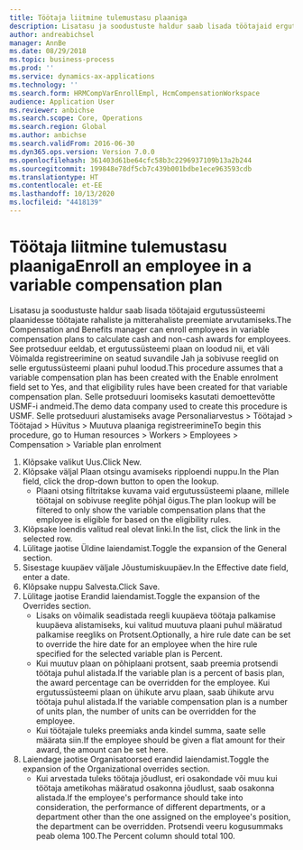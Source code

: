 ```yaml
---
title: Töötaja liitmine tulemustasu plaaniga
description: Lisatasu ja soodustuste haldur saab lisada töötajaid ergutussüsteemi plaanidesse töötajate rahaliste ja mitterahaliste preemiate arvutamiseks.
author: andreabichsel
manager: AnnBe
ms.date: 08/29/2018
ms.topic: business-process
ms.prod: ''
ms.service: dynamics-ax-applications
ms.technology: ''
ms.search.form: HRMCompVarEnrollEmpl, HcmCompensationWorkspace
audience: Application User
ms.reviewer: anbichse
ms.search.scope: Core, Operations
ms.search.region: Global
ms.author: anbichse
ms.search.validFrom: 2016-06-30
ms.dyn365.ops.version: Version 7.0.0
ms.openlocfilehash: 361403d61be64cfc58b3c2296937109b13a2b244
ms.sourcegitcommit: 199848e78df5cb7c439b001bdbe1ece963593cdb
ms.translationtype: HT
ms.contentlocale: et-EE
ms.lasthandoff: 10/13/2020
ms.locfileid: "4418139"
---
```

# <a name="enroll-an-employee-in-a-variable-compensation-plan"></a><span data-ttu-id="dfeb8-103">Töötaja liitmine tulemustasu plaaniga</span><span class="sxs-lookup"><span data-stu-id="dfeb8-103">Enroll an employee in a variable compensation plan</span></span>

<span data-ttu-id="dfeb8-104">Lisatasu ja soodustuste haldur saab lisada töötajaid ergutussüsteemi plaanidesse töötajate rahaliste ja mitterahaliste preemiate arvutamiseks.</span><span class="sxs-lookup"><span data-stu-id="dfeb8-104">The Compensation and Benefits manager can enroll employees in variable compensation plans to calculate cash and non-cash awards for employees.</span></span> <span data-ttu-id="dfeb8-105">See protseduur eeldab, et ergutussüsteemi plaan on loodud nii, et väli Võimalda registreerimine on seatud suvandile Jah ja sobivuse reeglid on selle ergutussüsteemi plaani puhul loodud.</span><span class="sxs-lookup"><span data-stu-id="dfeb8-105">This procedure assumes that a variable compensation plan has been created with the Enable enrolment field set to Yes, and that eligibility rules have been created for that variable compensation plan.</span></span> <span data-ttu-id="dfeb8-106">Selle protseduuri loomiseks kasutati demoettevõtte USMF-i andmeid.</span><span class="sxs-lookup"><span data-stu-id="dfeb8-106">The demo data company used to create this procedure is USMF.</span></span> <span data-ttu-id="dfeb8-107">Selle protseduuri alustamiseks avage Personaliarvestus > Töötajad > Töötajad > Hüvitus > Muutuva plaaniga registreerimine</span><span class="sxs-lookup"><span data-stu-id="dfeb8-107">To begin this procedure, go to Human resources > Workers > Employees > Compensation > Variable plan enrolment</span></span>

1. <span data-ttu-id="dfeb8-108">Klõpsake valikut Uus.</span><span class="sxs-lookup"><span data-stu-id="dfeb8-108">Click New.</span></span>
2. <span data-ttu-id="dfeb8-109">Klõpsake väljal Plaan otsingu avamiseks ripploendi nuppu.</span><span class="sxs-lookup"><span data-stu-id="dfeb8-109">In the Plan field, click the drop-down button to open the lookup.</span></span>
    * <span data-ttu-id="dfeb8-110">Plaani otsing filtritakse kuvama vaid ergutussüsteemi plaane, millele töötajal on sobivuse reeglite põhjal õigus.</span><span class="sxs-lookup"><span data-stu-id="dfeb8-110">The plan lookup will be filtered to only show the variable compensation plans that the employee is eligible for based on the eligibility rules.</span></span>  
3. <span data-ttu-id="dfeb8-111">Klõpsake loendis valitud real olevat linki.</span><span class="sxs-lookup"><span data-stu-id="dfeb8-111">In the list, click the link in the selected row.</span></span>
4. <span data-ttu-id="dfeb8-112">Lülitage jaotise Üldine laiendamist.</span><span class="sxs-lookup"><span data-stu-id="dfeb8-112">Toggle the expansion of the General section.</span></span>
5. <span data-ttu-id="dfeb8-113">Sisestage kuupäev väljale Jõustumiskuupäev.</span><span class="sxs-lookup"><span data-stu-id="dfeb8-113">In the Effective date field, enter a date.</span></span>
6. <span data-ttu-id="dfeb8-114">Klõpsake nuppu Salvesta.</span><span class="sxs-lookup"><span data-stu-id="dfeb8-114">Click Save.</span></span>
7. <span data-ttu-id="dfeb8-115">Lülitage jaotise Erandid laiendamist.</span><span class="sxs-lookup"><span data-stu-id="dfeb8-115">Toggle the expansion of the Overrides section.</span></span>
    * <span data-ttu-id="dfeb8-116">Lisaks on võimalik seadistada reegli kuupäeva töötaja palkamise kuupäeva alistamiseks, kui valitud muutuva plaani puhul määratud palkamise reegliks on Protsent.</span><span class="sxs-lookup"><span data-stu-id="dfeb8-116">Optionally, a hire rule date can be set to override the hire date for an employee when the hire rule specified for the selected variable plan is Percent.</span></span>  
    * <span data-ttu-id="dfeb8-117">Kui muutuv plaan on põhiplaani protsent, saab preemia protsendi töötaja puhul alistada.</span><span class="sxs-lookup"><span data-stu-id="dfeb8-117">If the variable plan is a percent of basis plan, the award percentage can be overridden for the employee.</span></span> <span data-ttu-id="dfeb8-118">Kui ergutussüsteemi plaan on ühikute arvu plaan, saab ühikute arvu töötaja puhul alistada.</span><span class="sxs-lookup"><span data-stu-id="dfeb8-118">If the variable compensation plan is a number of units plan, the number of units can be overridden for the employee.</span></span>  
    * <span data-ttu-id="dfeb8-119">Kui töötajale tuleks preemiaks anda kindel summa, saate selle määrata siin.</span><span class="sxs-lookup"><span data-stu-id="dfeb8-119">If the employee should be given a flat amount for their award, the amount can be set here.</span></span>  
8. <span data-ttu-id="dfeb8-120">Laiendage jaotise Organisatoorsed erandid laiendamist.</span><span class="sxs-lookup"><span data-stu-id="dfeb8-120">Toggle the expansion of the Organizational overrides section.</span></span>
    * <span data-ttu-id="dfeb8-121">Kui arvestada tuleks töötaja jõudlust, eri osakondade või muu kui töötaja ametikohas määratud osakonna jõudlust, saab osakonna alistada.</span><span class="sxs-lookup"><span data-stu-id="dfeb8-121">If the employee's performance should take into consideration, the performance of different departments, or a department other than the one assigned on the employee's position, the department can be overridden.</span></span> <span data-ttu-id="dfeb8-122">Protsendi veeru kogusummaks peab olema 100.</span><span class="sxs-lookup"><span data-stu-id="dfeb8-122">The Percent column should total 100.</span></span>  

